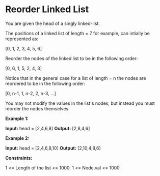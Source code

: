 # Reorder Linked List

You are given the head of a singly linked-list.

The positions of a linked list of length = 7 for example, can intially be represented as:

[0, 1, 2, 3, 4, 5, 6]

Reorder the nodes of the linked list to be in the following order:

[0, 6, 1, 5, 2, 4, 3]

Notice that in the general case for a list of length = n the nodes are reordered to be in the following order:

[0, n-1, 1, n-2, 2, n-3, ...]

You may not modify the values in the list's nodes, but instead you must reorder the nodes themselves.

**Example 1:**

**Input:** head = [2,4,6,8]
**Output:** [2,8,4,6]

**Example 2:**

**Input:** head = [2,4,6,8,10]
**Output:** [2,10,4,8,6]

**Constraints:**

1 <= Length of the list <= 1000.
1 <= Node.val <= 1000
